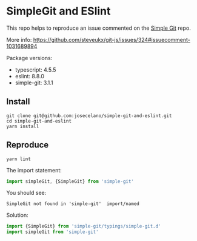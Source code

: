 # SimpleGit and ESlint

This repo helps to reproduce an issue commented on the [Simple Git](https://github.com/steveukx/git-js) repo.

More info: <https://github.com/steveukx/git-js/issues/324#issuecomment-1031689894>

Package versions:

- typescript: 4.5.5
- eslint: 8.8.0
- simple-git: 3.1.1

## Install

```console
git clone git@github.com:josecelano/simple-git-and-eslint.git
cd simple-git-and-eslint
yarn install
```

## Reproduce

```console
yarn lint
```

The import statement:

```typescript
import simpleGit, {SimpleGit} from 'simple-git'
```

You should see:

```
SimpleGit not found in 'simple-git'  import/named
```

Solution:

```typescript
import {SimpleGit} from 'simple-git/typings/simple-git.d'
import simpleGit from 'simple-git'
```
